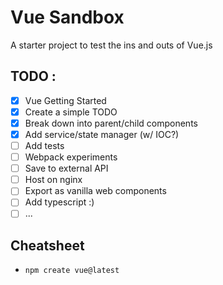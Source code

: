 # Vue Sandbox

A starter project to test the ins and outs of Vue.js

## TODO : 
 - [x] Vue Getting Started
 - [x] Create a simple TODO
 - [x] Break down into parent/child components
 - [x] Add service/state manager (w/ IOC?)
 - [ ] Add tests
 - [ ] Webpack experiments
 - [ ] Save to external API
 - [ ] Host on nginx
 - [ ] Export as vanilla web components
 - [ ] Add typescript :)
 - [ ] ...

## Cheatsheet
 - `npm create vue@latest`
